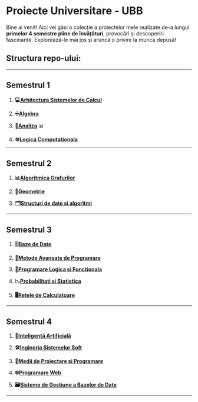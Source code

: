 # Proiecte Universitare - UBB

Bine ai venit! 
Aici vei găsi o colecție a proiectelor mele realizate de-a lungul **primelor 4 semestre pline de învățături**, provocări și descoperiri fascinante. Explorează-le mai jos și aruncă o privire la munca depusă!

## Structura repo-ului:
---

## Semestrul 1
1. **💻[Arhitectura Sistemelor de Calcul](https://github.com/AriiSM/UBB-Projects/tree/main/1st%20Semester/ASC%20-%20Arhitectura%20Sistemelor%20de%20Calcul/Curs)**
   
2. **➗[Algebra](https://github.com/AriiSM/UBB-Projects/tree/main/1st%20Semester/Algebra/Cursuri)**   

3. **🔢[Analiza](https://github.com/AriiSM/UBB-Projects/tree/main/1st%20Semester/Analiza)** 📊  

4. **⚙️[Logica Computationala](https://github.com/AriiSM/UBB-Projects/tree/main/1st%20Semester/LC%20-%20Logica%20Computationala/Curs)**   

---

## Semestrul 2
1. **📊[Algoritmica Grafurilor](https://github.com/AriiSM/UBB-Projects/tree/main/2nd%20Semester/Algoritmica%20Grafurilor)**   

2. **📐[Geometrie](https://github.com/AriiSM/UBB-Projects/tree/main/2nd%20Semester/Geometrie)**   

3. **🗂️[Structuri de date si algoritmi](https://github.com/AriiSM/UBB-Projects/tree/main/2nd%20Semester/SDA%20-%20Structuri%20de%20date%20si%20algoritmi/Curs)**  
---

## Semestrul 3
1. **🗄️[Baze de Date](https://github.com/AriiSM/UBB-Projects/tree/main/3rd%20Semester/BD%20-%20Baze%20de%20Date)**   

2. **🚀[Metode Avansate de Programare](https://github.com/AriiSM/UBB-Projects/tree/main/3rd%20Semester/MAP%20-%20Metode%20Avansate%20de%20Programare)**   

3. **🔗[Programare Logica si Functionala](https://github.com/AriiSM/UBB-Projects/tree/main/3rd%20Semester/PLF%20-%20Programare%20Logica%20si%20Functionala)**   

4. **📉[Probabilitati si Statistica](https://github.com/AriiSM/UBB-Projects/tree/main/3rd%20Semester/PS%20-%20Probabilitati%20si%20Statistica)**   

5. **🖥️[Retele de Calculatoare](https://github.com/AriiSM/UBB-Projects/tree/main/3rd%20Semester/Retele%20de%20Calculatoare)**   

---

## Semestrul 4
1. **🤖[Inteligență Artificială](https://github.com/AriiSM/UBB-Projects/tree/main/4th%20Semester/AI%20-%20Inteligenta%20Artificiala)**  

2. **🛠️[Ingineria Sistemelor Soft](https://github.com/AriiSM/UBB-Projects/tree/main/4th%20Semester/ISS%20-%20Ingineria%20Sistemelor%20Soft)**   

3. **🔧[Medii de Proiectare si Programare](https://github.com/AriiSM/UBB-Projects/tree/main/4th%20Semester/MPP%20-%20Medii%20de%20Proiectare%20si%20Programare)**   

4. **🌐[Programare Web](https://github.com/AriiSM/UBB-Projects/tree/main/4th%20Semester/PW%20-%20Programare%20Web)**   

5. **🗃️[Sisteme de Gestiune a Bazelor de Date](https://github.com/AriiSM/UBB-Projects/tree/main/4th%20Semester/SGBD%20-%20Sisteme%20de%20Gestiune%20a%20Bazelor%20de%20Date)**   

---

